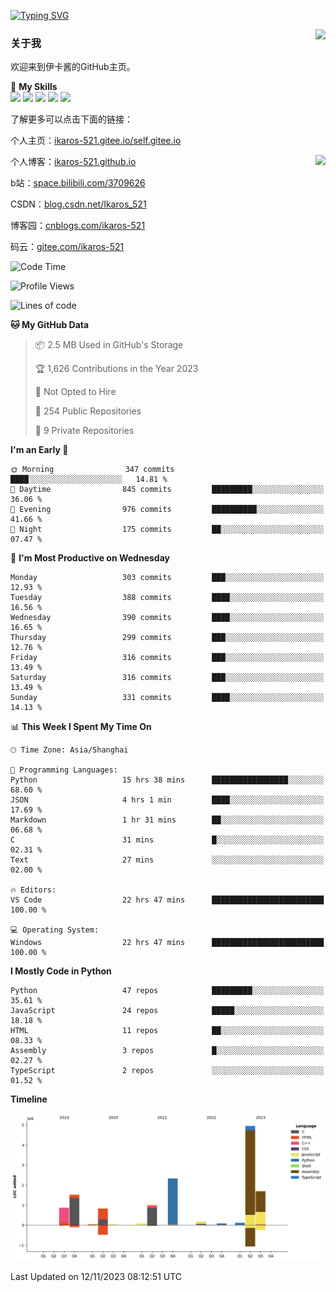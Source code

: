 [![Typing SVG](https://readme-typing-svg.herokuapp.com?size=25&duration=2500&color=8C43EA&vCenter=true&width=200&height=40&lines=Hi+Welcome+%F0%9F%91%8B%F0%9F%8F%BB;I'm+Love丶伊卡洛斯)](https://git.io/typing-svg)

<a href="#">
  <img align="right" src="https://github-readme-stats.vercel.app/api?username=Ikaros-521&count_private=true&show_icons=true&bg_color=15,f2f7fd,E0EAFC" />
</a>

### 关于我

欢迎来到伊卡酱的GitHub主页。

🌟 **My Skills**  
![](https://img.shields.io/badge/-C-A8B9CC?style=flat-square&logo=C&logoColor=fff)
![](https://img.shields.io/badge/-Python-3776AB?style=flat-square&logo=Python&logoColor=fff)
![](https://img.shields.io/badge/-JavaScript-F7DF1E?style=flat-square&logo=JavaScript&logoColor=fff)
![](https://img.shields.io/badge/-C++-00599C?style=flat-square&logo=Cpp&logoColor=fff)
![](https://img.shields.io/badge/-Linux-000000?style=flat-square&logo=Linux&logoColor=fff)

了解更多可以点击下面的链接：  

个人主页：[ikaros-521.gitee.io/self.gitee.io](https://ikaros-521.gitee.io/self.gitee.io/)  

<img align='right' src="https://github.com/Ikaros-521/Ikaros-521/assets/40910637/3a5e50bc-91dc-4aa5-b7a0-8b27ad1c2b33" height="432">

个人博客：[ikaros-521.github.io](https://ikaros-521.github.io/)  

b站：[space.bilibili.com/3709626](https://space.bilibili.com/3709626)  

CSDN：[blog.csdn.net/Ikaros_521](https://blog.csdn.net/Ikaros_521)  

博客园：[cnblogs.com/ikaros-521](https://www.cnblogs.com/ikaros-521)  

码云：[gitee.com/ikaros-521](https://gitee.com/ikaros-521)  


<!--START_SECTION:waka-->
![Code Time](http://img.shields.io/badge/Code%20Time-802%20hrs%2019%20mins-blue)

![Profile Views](http://img.shields.io/badge/Profile%20Views-2-blue)

![Lines of code](https://img.shields.io/badge/From%20Hello%20World%20I%27ve%20Written-13.8%20million%20lines%20of%20code-blue)

**🐱 My GitHub Data** 

> 📦 2.5 MB Used in GitHub's Storage 
 > 
> 🏆 1,626 Contributions in the Year 2023
 > 
> 🚫 Not Opted to Hire
 > 
> 📜 254 Public Repositories 
 > 
> 🔑 9 Private Repositories 
 > 
**I'm an Early 🐤** 

```text
🌞 Morning                347 commits         ████░░░░░░░░░░░░░░░░░░░░░   14.81 % 
🌆 Daytime                845 commits         █████████░░░░░░░░░░░░░░░░   36.06 % 
🌃 Evening                976 commits         ██████████░░░░░░░░░░░░░░░   41.66 % 
🌙 Night                  175 commits         ██░░░░░░░░░░░░░░░░░░░░░░░   07.47 % 
```
📅 **I'm Most Productive on Wednesday** 

```text
Monday                   303 commits         ███░░░░░░░░░░░░░░░░░░░░░░   12.93 % 
Tuesday                  388 commits         ████░░░░░░░░░░░░░░░░░░░░░   16.56 % 
Wednesday                390 commits         ████░░░░░░░░░░░░░░░░░░░░░   16.65 % 
Thursday                 299 commits         ███░░░░░░░░░░░░░░░░░░░░░░   12.76 % 
Friday                   316 commits         ███░░░░░░░░░░░░░░░░░░░░░░   13.49 % 
Saturday                 316 commits         ███░░░░░░░░░░░░░░░░░░░░░░   13.49 % 
Sunday                   331 commits         ████░░░░░░░░░░░░░░░░░░░░░   14.13 % 
```


📊 **This Week I Spent My Time On** 

```text
🕑︎ Time Zone: Asia/Shanghai

💬 Programming Languages: 
Python                   15 hrs 38 mins      █████████████████░░░░░░░░   68.60 % 
JSON                     4 hrs 1 min         ████░░░░░░░░░░░░░░░░░░░░░   17.69 % 
Markdown                 1 hr 31 mins        ██░░░░░░░░░░░░░░░░░░░░░░░   06.68 % 
C                        31 mins             █░░░░░░░░░░░░░░░░░░░░░░░░   02.31 % 
Text                     27 mins             ░░░░░░░░░░░░░░░░░░░░░░░░░   02.00 % 

🔥 Editors: 
VS Code                  22 hrs 47 mins      █████████████████████████   100.00 % 

💻 Operating System: 
Windows                  22 hrs 47 mins      █████████████████████████   100.00 % 
```

**I Mostly Code in Python** 

```text
Python                   47 repos            █████████░░░░░░░░░░░░░░░░   35.61 % 
JavaScript               24 repos            █████░░░░░░░░░░░░░░░░░░░░   18.18 % 
HTML                     11 repos            ██░░░░░░░░░░░░░░░░░░░░░░░   08.33 % 
Assembly                 3 repos             █░░░░░░░░░░░░░░░░░░░░░░░░   02.27 % 
TypeScript               2 repos             ░░░░░░░░░░░░░░░░░░░░░░░░░   01.52 % 
```



**Timeline**

![Lines of Code chart](https://raw.githubusercontent.com/Ikaros-521/Ikaros-521/main/assets/bar_graph.png)


 Last Updated on 12/11/2023 08:12:51 UTC
<!--END_SECTION:waka-->


<!--
**Ikaros-521/Ikaros-521** is a ✨ _special_ ✨ repository because its `README.md` (this file) appears on your GitHub profile.

Here are some ideas to get you started:

- 🔭 I’m currently working on ...
- 🌱 I’m currently learning ...
- 👯 I’m looking to collaborate on ...
- 🤔 I’m looking for help with ...
- 💬 Ask me about ...
- 📫 How to reach me: ...
- 😄 Pronouns: ...
- ⚡ Fun fact: ...
-->
